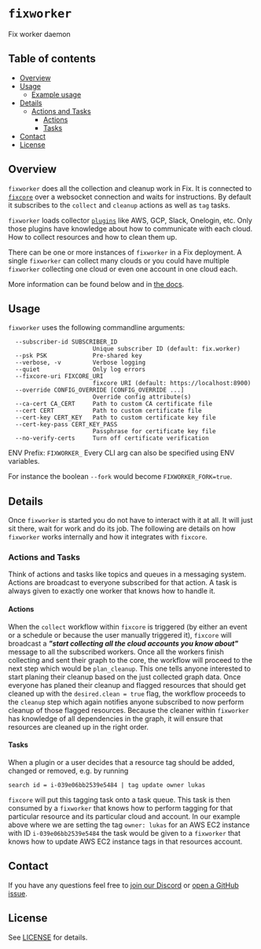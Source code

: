 # `fixworker`
Fix worker daemon


## Table of contents

* [Overview](#overview)
* [Usage](#usage)
    * [Example usage](#example-usage)
* [Details](#details)
    * [Actions and Tasks](#actions-and-tasks)
        * [Actions](#actions)
        * [Tasks](#tasks)
* [Contact](#contact)
* [License](#license)


## Overview
`fixworker` does all the collection and cleanup work in Fix. It is connected to [`fixcore`](../fixcore/) over a websocket connection and waits for instructions. By default it subscribes to the `collect` and `cleanup` actions as well as `tag` tasks.

`fixworker` loads collector [`plugins`](../plugins/) like AWS, GCP, Slack, Onelogin, etc.
Only those plugins have knowledge about how to communicate with each cloud. How to collect resources and how to clean them up.

There can be one or more instances of `fixworker` in a Fix deployment. A single `fixworker` can collect many clouds or you could have multiple `fixworker` collecting one cloud or even one account in one cloud each.

More information can be found below and in [the docs](https://inventory.fix.security/docs/concepts/components/worker).


## Usage
`fixworker` uses the following commandline arguments:
```
  --subscriber-id SUBSCRIBER_ID
                        Unique subscriber ID (default: fix.worker)
  --psk PSK             Pre-shared key
  --verbose, -v         Verbose logging
  --quiet               Only log errors
  --fixcore-uri FIXCORE_URI
                        fixcore URI (default: https://localhost:8900)
  --override CONFIG_OVERRIDE [CONFIG_OVERRIDE ...]
                        Override config attribute(s)
  --ca-cert CA_CERT     Path to custom CA certificate file
  --cert CERT           Path to custom certificate file
  --cert-key CERT_KEY   Path to custom certificate key file
  --cert-key-pass CERT_KEY_PASS
                        Passphrase for certificate key file
  --no-verify-certs     Turn off certificate verification
```

ENV Prefix: `FIXWORKER_`
Every CLI arg can also be specified using ENV variables.

For instance the boolean `--fork` would become `FIXWORKER_FORK=true`.


## Details
Once `fixworker` is started you do not have to interact with it at all. It will just sit there, wait for work and do its job. The following are details on how `fixworker` works internally and how it integrates with `fixcore`.


### Actions and Tasks
Think of actions and tasks like topics and queues in a messaging system. Actions are broadcast to everyone subscribed for that action. A task is always given to exactly one worker that knows how to handle it.


#### Actions
When the `collect` workflow within `fixcore` is triggered (by either an event or a schedule or because the user manually triggered it), `fixcore` will broadcast a ***"start collecting all the cloud accounts you know about"*** message to all the subscribed workers.
Once all the workers finish collecting and sent their graph to the core, the workflow will proceed to the next step which would be `plan_cleanup`. This one tells anyone interested to start planing their cleanup based on the just collected graph data. Once everyone has planed their cleanup and flagged resources that should get cleaned up with the `desired.clean = true` flag, the workflow proceeds to the `cleanup` step which again notifies anyone subscribed to now perform cleanup of those flagged resources. Because the cleaner within `fixworker` has knowledge of all dependencies in the graph, it will ensure that resources are cleaned up in the right order.


#### Tasks
When a plugin or a user decides that a resource tag should be added, changed or removed, e.g. by running
```
search id = i-039e06bb2539e5484 | tag update owner lukas
```
`fixcore` will put this tagging task onto a task queue. This task is then consumed by a `fixworker` that knows how to perform tagging for that particular resource and its particular cloud and account. In our example above where we are setting the tag `owner: lukas` for an AWS EC2 instance with ID `i-039e06bb2539e5484` the task would be given to a `fixworker` that knows how to update AWS EC2 instance tags in that resources account.


## Contact
If you have any questions feel free to [join our Discord](https://discord.gg/fixsecurity) or [open a GitHub issue](https://github.com/someengineering/fix/issues/new).


## License
See [LICENSE](../LICENSE) for details.
